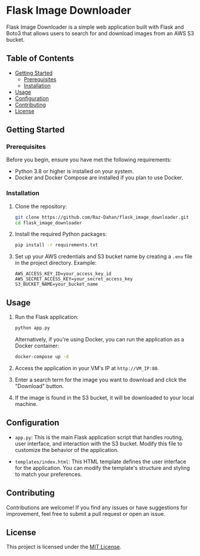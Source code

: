 # Flask Image Downloader

Flask Image Downloader is a simple web application built with Flask and Boto3 that allows users to search for and download images from an AWS S3 bucket.

## Table of Contents

- [Getting Started](#getting-started)
  - [Prerequisites](#prerequisites)
  - [Installation](#installation)
- [Usage](#usage)
- [Configuration](#configuration)
- [Contributing](#contributing)
- [License](#license)

## Getting Started

### Prerequisites

Before you begin, ensure you have met the following requirements:

- Python 3.8 or higher is installed on your system.
- Docker and Docker Compose are installed if you plan to use Docker.

### Installation

1. Clone the repository:

   ```bash
   git clone https://github.com/Raz-Dahan/flask_image_downloader.git
   cd flask_image_downloader
   ```

2. Install the required Python packages:

   ```bash
   pip install -r requirements.txt
   ```

3. Set up your AWS credentials and S3 bucket name by creating a `.env` file in the project directory. Example:

   ```plaintext
   AWS_ACCESS_KEY_ID=your_access_key_id
   AWS_SECRET_ACCESS_KEY=your_secret_access_key
   S3_BUCKET_NAME=your_bucket_name
   ```

## Usage

1. Run the Flask application:

   ```bash
   python app.py
   ```

   Alternatively, if you're using Docker, you can run the application as a Docker container:

   ```bash
   docker-compose up -d
   ```

2. Access the application in your VM's IP at `http://VM_IP:80`.

3. Enter a search term for the image you want to download and click the "Download" button.

4. If the image is found in the S3 bucket, it will be downloaded to your local machine.

## Configuration

- `app.py`: This is the main Flask application script that handles routing, user interface, and interaction with the S3 bucket. Modify this file to customize the behavior of the application.

- `templates/index.html`: This HTML template defines the user interface for the application. You can modify the template's structure and styling to match your preferences.

## Contributing

Contributions are welcome! If you find any issues or have suggestions for improvement, feel free to submit a pull request or open an issue.

## License

This project is licensed under the [MIT License](LICENSE).